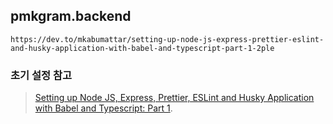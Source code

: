 ## pmkgram.backend

```shell
https://dev.to/mkabumattar/setting-up-node-js-express-prettier-eslint-and-husky-application-with-babel-and-typescript-part-1-2ple
```

### 초기 설정 참고

> [Setting up Node JS, Express, Prettier, ESLint and Husky Application with Babel and Typescript: Part 1](https://dev.to/mkabumattar/setting-up-node-js-express-prettier-eslint-and-husky-application-with-babel-and-typescript-part-1-2ple).

